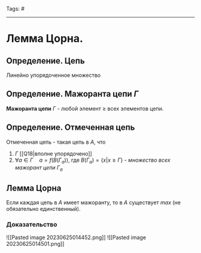 Tags: #

---
# Лемма Цорна.

## Определение. Цепь
Линейно упорядоченное множество

## Определение. Мажоранта цепи $Г$
**Мажоранта цепи** $Г$ - любой элемент $\geq$ всех элементов цепи.

## Определение. Отмеченная цепь
Отмеченная цепь - такая цепь в $A$, что
1) $Г$ [[Q18|вполне упорядочено]]
2) $\forall a \in Г \quad a = f(B(Г_a))$, где $B(Г_a) = \{x | x \geq Г\}$ - *множество всех мажорант цепи* $Г_a$

## Лемма Цорна
Если каждая цепь в $A$ имеет мажоранту, то в $A$ существует $max$ (не обязательно единственный).

### Доказательство
![[Pasted image 20230625014452.png]]
![[Pasted image 20230625014501.png]]
